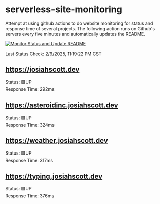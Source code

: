 # serverless-site-monitoring
Attempt at using github actions to do website monitoring for status and response time of several projects. The following action runs on Github's servers every five minutes and automatically updates the README.  

[![Monitor Status and Update README](https://github.com/JosiahSco/serverless-site-monitoring/actions/workflows/monitor.yaml/badge.svg)](https://github.com/JosiahSco/serverless-site-monitoring/actions/workflows/monitor.yaml)

Last Status Check: 2/9/2025, 11:19:22 PM CST

## https://josiahscott.dev
Status: 🟩UP  
Response Time: 292ms

## https://asteroidinc.josiahscott.dev
Status: 🟩UP  
Response Time: 324ms

## https://weather.josiahscott.dev
Status: 🟩UP  
Response Time: 317ms

## https://typing.josiahscott.dev
Status: 🟩UP  
Response Time: 376ms

